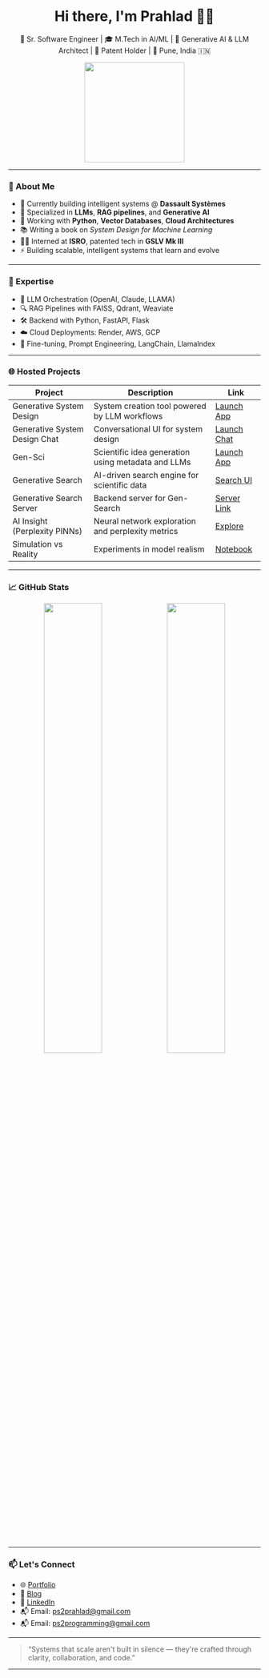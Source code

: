 <h1 align="center">Hi there, I'm Prahlad 👨‍💻</h1>
<p align="center">
  🚀 Sr. Software Engineer | 🎓 M.Tech in AI/ML | 🤖 Generative AI & LLM Architect | 🧠 Patent Holder | 📍 Pune, India 🇮🇳
</p>

<p align="center">
  <img src="https://media.giphy.com/media/qgQUggAC3Pfv687qPC/giphy.gif" width="200" />
</p>

---

### 🚀 About Me

- 🔭 Currently building intelligent systems @ **Dassault Systèmes**
- 🧠 Specialized in **LLMs**, **RAG pipelines**, and **Generative AI**
- 🧰 Working with **Python**, **Vector Databases**, **Cloud Architectures**
- 📚 Writing a book on *System Design for Machine Learning*
- 👨‍🚀 Interned at **ISRO**, patented tech in **GSLV Mk III**
- ⚡ Building scalable, intelligent systems that learn and evolve

---

### 🧠 Expertise

- 🧩 LLM Orchestration (OpenAI, Claude, LLAMA)
- 🔍 RAG Pipelines with FAISS, Qdrant, Weaviate
- 🛠️ Backend with Python, FastAPI, Flask
- ☁️ Cloud Deployments: Render, AWS, GCP
- 🧠 Fine-tuning, Prompt Engineering, LangChain, LlamaIndex

---

### 🌐 Hosted Projects

| Project | Description | Link |
|--------|-------------|------|
| Generative System Design | System creation tool powered by LLM workflows | [Launch App](https://generative-system-design.onrender.com/) |
| Generative System Design Chat | Conversational UI for system design | [Launch Chat](https://generative-system-design-chat.netlify.app/) |
| Gen-Sci | Scientific idea generation using metadata and LLMs | [Launch App](https://gensci.onrender.com/) |
| Generative Search | AI-driven search engine for scientific data | [Search UI](http://llm-crawler-1.onrender.com/) |
| Generative Search Server | Backend server for Gen-Search | [Server Link](https://llm-crawler-wv6a.onrender.com/) |
| AI Insight (Perplexity PINNs) | Neural network exploration and perplexity metrics | [Explore](https://github.com/ps2program/AI-Insight/blob/main/custom_NN_PINN/perplex.md) |
| Simulation vs Reality | Experiments in model realism | [Notebook](https://github.com/ps2program/Sim-Reality/blob/main/Experimentation/e2_fine_tuned.ipynb) |

---

### 📈 GitHub Stats

<p align="center">
  <img src="https://github-readme-stats.vercel.app/api?username=ps2program&show_icons=true&theme=radical" width="48%" />
  <img src="https://github-readme-streak-stats.herokuapp.com?user=ps2program&theme=radical" width="48%" />
</p>

---

### 📫 Let's Connect

- 🌐 [Portfolio](https://prahlad.pro/)
- 📝 [Blog](https://prahlad.blog/)
- 💼 [LinkedIn](https://www.linkedin.com/in/prahlad-sahu-602930150/)
- 📬 Email: ps2prahlad@gmail.com
- 📬 Email: ps2programming@gmail.com

---

> “Systems that scale aren't built in silence — they're crafted through clarity, collaboration, and code.”

---
